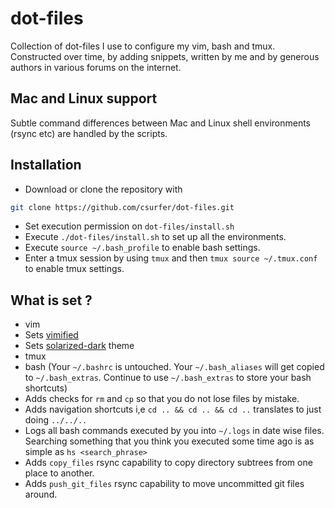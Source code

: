 # dot-files
Collection of dot-files I use to configure my vim, bash and tmux. Constructed over time, by adding snippets, written by me and by generous authors in various forums on the internet.

## Mac and Linux support
Subtle command differences between Mac and Linux shell environments (rsync etc) are handled by the scripts.

## Installation
- Download or clone the repository with 
``` bash
git clone https://github.com/csurfer/dot-files.git
```
- Set execution permission on `dot-files/install.sh`
- Execute `./dot-files/install.sh` to set up all the environments.
- Execute `source ~/.bash_profile` to enable bash settings.
- Enter a tmux session by using `tmux` and then `tmux source ~/.tmux.conf` to enable tmux settings.

## What is set ?
- vim
 - Sets [vimified](https://github.com/zaiste/vimified)
 - Sets [solarized-dark](https://github.com/altercation/vim-colors-solarized) theme
- tmux
- bash (Your `~/.bashrc` is untouched. Your `~/.bash_aliases` will get copied to `~/.bash_extras`. Continue to use `~/.bash_extras` to store your bash shortcuts)
 - Adds checks for `rm` and `cp` so that you do not lose files by mistake.
 - Adds navigation shortcuts i,e `cd .. && cd .. && cd ..` translates to just doing `../../..`
 - Logs all bash commands executed by you into `~/.logs` in date wise files. Searching something that you think you executed some time ago is as simple as `hs <search_phrase>`
 - Adds `copy_files` rsync capability to copy directory subtrees from one place to another.
 - Adds `push_git_files` rsync capability to move uncommitted git files around.
